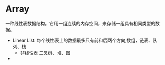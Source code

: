 # Array

一种线性表数据结构。它用一组连续的内存空间，来存储一组具有相同类型的数据。

- Linear List: 每个线性表上的数据最多只有前和后两个方向,数组，链表、队列、栈
  - 非线性表 二叉树、堆、图
- 